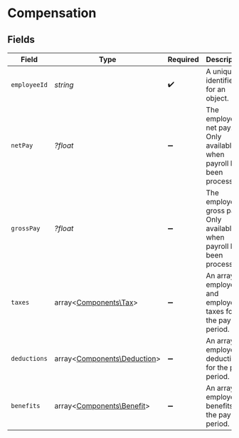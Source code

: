 # Compensation


## Fields

| Field                                                                    | Type                                                                     | Required                                                                 | Description                                                              | Example                                                                  |
| ------------------------------------------------------------------------ | ------------------------------------------------------------------------ | ------------------------------------------------------------------------ | ------------------------------------------------------------------------ | ------------------------------------------------------------------------ |
| `employeeId`                                                             | *string*                                                                 | :heavy_check_mark:                                                       | A unique identifier for an object.                                       | 12345                                                                    |
| `netPay`                                                                 | *?float*                                                                 | :heavy_minus_sign:                                                       | The employee's net pay. Only available when payroll has been processed   | 2199.93                                                                  |
| `grossPay`                                                               | *?float*                                                                 | :heavy_minus_sign:                                                       | The employee's gross pay. Only available when payroll has been processed | 3000                                                                     |
| `taxes`                                                                  | array<[Components\Tax](../../Models/Components/Tax.md)>                  | :heavy_minus_sign:                                                       | An array of employer and employee taxes for the pay period.              |                                                                          |
| `deductions`                                                             | array<[Components\Deduction](../../Models/Components/Deduction.md)>      | :heavy_minus_sign:                                                       | An array of employee deductions for the pay period.                      |                                                                          |
| `benefits`                                                               | array<[Components\Benefit](../../Models/Components/Benefit.md)>          | :heavy_minus_sign:                                                       | An array of employee benefits for the pay period.                        |                                                                          |